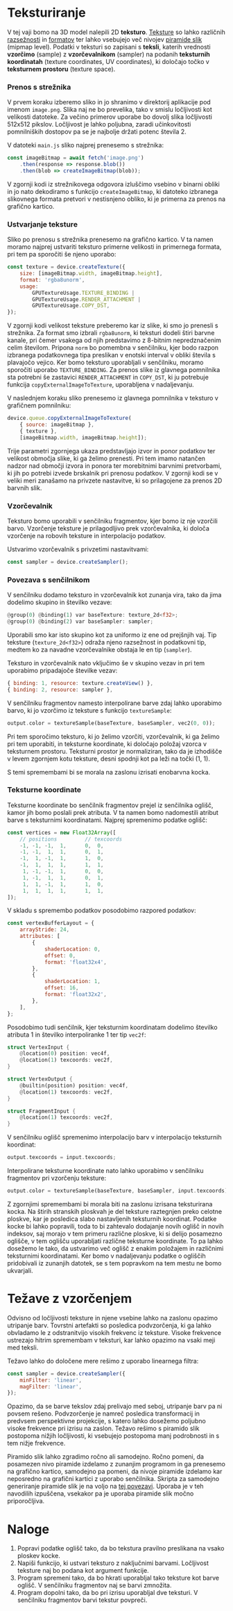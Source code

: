 # Teksturiranje

V tej vaji bomo na 3D model nalepili 2D **teksturo**.
[Teksture](https://www.w3.org/TR/webgpu/#gputexture) so lahko različnih
[razsežnosti](https://www.w3.org/TR/webgpu/#enumdef-gputexturedimension) in
[formatov](https://www.w3.org/TR/webgpu/#enumdef-gputextureformat) ter lahko
vsebujejo več nivojev
[piramide slik](https://www.w3.org/TR/webgpu/#mipmap-level) (mipmap level).
Podatki v teksturi so zapisani s **teksli**, katerih vrednosti **vzorčimo**
(sample) z **vzorčevalnikom** (sampler) na podanih **teksturnih koordinatah**
(texture coordinates, UV coordinates), ki določajo točko v **teksturnem
prostoru** (texture space).

### Prenos s strežnika

V prvem koraku izberemo sliko in jo shranimo v direktorij aplikacije pod imenom
`image.png`. Slika naj ne bo prevelika, tako v smislu ločljivosti kot velikosti
datoteke. Za večino primerov uporabe bo dovolj slika ločljivosti 512x512
pikslov. Ločljivost je lahko poljubna, zaradi učinkovitosti pomnilniških
dostopov pa se je najbolje držati potenc števila 2.

V datoteki `main.js` sliko najprej prenesemo s strežnika:

```js
const imageBitmap = await fetch('image.png')
    .then(response => response.blob())
    .then(blob => createImageBitmap(blob));
```

V zgornji kodi iz strežnikovega odgovora izluščimo vsebino v binarni obliki in
jo nato dekodiramo s funkcijo `createImageBitmap`, ki datoteko izbranega
slikovnega formata pretvori v nestisnjeno obliko, ki je primerna za prenos na
grafično kartico.

### Ustvarjanje teksture

Sliko po prenosu s strežnika prenesemo na grafično kartico. V ta namen moramo
najprej ustvariti teksturo primerne velikosti in primernega formata, pri tem pa
sporočiti še njeno uporabo:

```js
const texture = device.createTexture({
    size: [imageBitmap.width, imageBitmap.height],
    format: 'rgba8unorm',
    usage:
        GPUTextureUsage.TEXTURE_BINDING |
        GPUTextureUsage.RENDER_ATTACHMENT |
        GPUTextureUsage.COPY_DST,
});
```

V zgornji kodi velikost teksture preberemo kar iz slike, ki smo jo prenesli s
strežnika. Za format smo izbrali `rgba8unorm`, ki teksturi dodeli štiri barvne
kanale, pri čemer vsakega od njih predstavimo z 8-bitnim nepredznačenim celim
številom. Pripona `norm` bo pomembna v senčilniku, kjer bodo razpon izbranega
podatkovnega tipa preslikan v enotski interval v obliki števila s plavajočo
vejico. Ker bomo teksturo uporabljali v senčilniku, moramo sporočiti uporabo
`TEXTURE_BINDING`. Za prenos slike iz glavnega pomnilnika sta potrebni še
zastavici `RENDER_ATTACHMENT` in `COPY_DST`, ki ju potrebuje funkcija
`copyExternalImageToTexture`, uporabljena v nadaljevanju.

V naslednjem koraku sliko prenesemo iz glavnega pomnilnika v teksturo v
grafičnem pomnilniku:

```js
device.queue.copyExternalImageToTexture(
    { source: imageBitmap },
    { texture },
    [imageBitmap.width, imageBitmap.height]);
```

Trije parametri zgornjega ukaza predstavljajo izvor in ponor podatkov ter
velikost območja slike, ki ga želimo prenesti. Pri tem imamo natančen nadzor nad
območji izvora in ponora ter morebitnimi barvnimi pretvorbami, ki jih po
potrebi izvede brskalnik pri prenosu podatkov. V zgornji kodi se v veliki meri
zanašamo na privzete nastavitve, ki so prilagojene za prenos 2D barvnih slik.

### Vzorčevalnik

Teksturo bomo uporabili v senčilniku fragmentov, kjer bomo iz nje vzorčili
barvo. Vzorčenje teksture je prilagodljivo prek vzorčevalnika, ki določa
vzorčenje na robovih teksture in interpolacijo podatkov.

Ustvarimo vzorčevalnik s privzetimi nastavitvami:

```js
const sampler = device.createSampler();
```

### Povezava s senčilnikom

V senčilniku dodamo teksturo in vzorčevalnik kot zunanja vira, tako da jima
dodelimo skupino in številko vezave:

```rust
@group(0) @binding(1) var baseTexture: texture_2d<f32>;
@group(0) @binding(2) var baseSampler: sampler;
```

Uporabili smo kar isto skupino kot za uniformo iz ene od prejšnjih vaj. Tip
teksture (`texture_2d<f32>`) odraža njeno razsežnost in podatkovni tip, medtem
ko za navadne vzorčevalnike obstaja le en tip (`sampler`).

Teksturo in vzorčevalnik nato vključimo še v skupino vezav in pri tem uporabimo
pripadajoče številke vezav:

```js
{ binding: 1, resource: texture.createView() },
{ binding: 2, resource: sampler },
```

V senčilniku fragmentov namesto interpolirane barve zdaj lahko uporabimo barvo,
ki jo vzorčimo iz teksture s funkcijo `textureSample`:

```rust
output.color = textureSample(baseTexture, baseSampler, vec2(0, 0));
```

Pri tem sporočimo teksturo, ki jo želimo vzorčiti, vzorčevalnik, ki ga želimo
pri tem uporabiti, in teksturne koordinate, ki določajo položaj vzorca v
teksturnem prostoru. Teksturni prostor je normaliziran, tako da je izhodišče v
levem zgornjem kotu teksture, desni spodnji kot pa leži na točki (1, 1).

S temi spremembami bi se morala na zaslonu izrisati enobarvna kocka.

### Teksturne koordinate

Teksturne koordinate bo senčilnik fragmentov prejel iz senčilnika oglišč, kamor
jih bomo poslali prek atributa. V ta namen bomo nadomestili atribut barve s
teksturnimi koordinatami. Najprej spremenimo podatke oglišč:

```js
const vertices = new Float32Array([
    // positions         // texcoords
    -1, -1, -1,  1,      0,  0,
    -1, -1,  1,  1,      0,  1,
    -1,  1, -1,  1,      1,  0,
    -1,  1,  1,  1,      1,  1,
     1, -1, -1,  1,      0,  0,
     1, -1,  1,  1,      0,  1,
     1,  1, -1,  1,      1,  0,
     1,  1,  1,  1,      1,  1,
]);
```

V skladu s spremembo podatkov posodobimo razpored podatkov:

```js
const vertexBufferLayout = {
    arrayStride: 24,
    attributes: [
        {
            shaderLocation: 0,
            offset: 0,
            format: 'float32x4',
        },
        {
            shaderLocation: 1,
            offset: 16,
            format: 'float32x2',
        },
    ],
};
```

Posodobimo tudi senčilnik, kjer teksturnim koordinatam dodelimo številko
atributa 1 in številko interpoliranke 1 ter tip `vec2f`:

```rust
struct VertexInput {
    @location(0) position: vec4f,
    @location(1) texcoords: vec2f,
}

struct VertexOutput {
    @builtin(position) position: vec4f,
    @location(1) texcoords: vec2f,
}

struct FragmentInput {
    @location(1) texcoords: vec2f,
}
```

V senčilniku oglišč spremenimo interpolacijo barv v interpolacijo teksturnih
koordinat:

```rust
output.texcoords = input.texcoords;
```

Interpolirane teksturne koordinate nato lahko uporabimo v senčilniku fragmentov
pri vzorčenju teksture:

```rust
output.color = textureSample(baseTexture, baseSampler, input.texcoords);
```

Z zgornjimi spremembami bi morala biti na zaslonu izrisana teksturirana kocka.
Na štirih stranskih ploskvah je del teksture raztegnjen preko celotne ploskve,
kar je posledica slabo nastavljenih teksturnih koordinat. Podatke kocke bi lahko
popravili, toda to bi zahtevalo dodajanje novih oglišč in novih indeksov, saj
morajo v tem primeru različne ploskve, ki si delijo posamezno oglišče, v tem
oglišču uporabljati različne teksturne koordinate. To pa lahko dosežemo le tako,
da ustvarimo več oglišč z enakim položajem in različnimi teksturnimi
koordinatami. Ker bomo v nadaljevanju podatke o ogliščih pridobivali iz zunanjih
datotek, se s tem popravkom na tem mestu ne bomo ukvarjali.

# Težave z vzorčenjem

Odvisno od ločljivosti teksture in njene vsebine lahko na zaslonu opazimo
utripanje barv. Tovrstni artefakti so posledica podvzorčenja, ki ga lahko
obvladamo le z odstranitvijo visokih frekvenc iz teksture. Visoke frekvence
ustrezajo hitrim spremembam v teksturi, kar lahko opazimo na vsaki meji med
teksli.

Težavo lahko do določene mere rešimo z uporabo linearnega filtra:

```js
const sampler = device.createSampler({
    minFilter: 'linear',
    magFilter: 'linear',
});
```

Opazimo, da se barve tekslov zdaj prelivajo med seboj, utripanje barv pa ni
povsem rešeno. Podvzorčenje je namreč posledica transformacij in predvsem
perspektivne projekcije, s katero lahko dosežemo poljubno visoke frekvence pri
izrisu na zaslon. Težavo rešimo s piramido slik postopoma nižjih ločljivosti, ki
vsebujejo postopoma manj podrobnosti in s tem nižje frekvence.

Piramido slik lahko zgradimo ročno ali samodejno. Ročno pomeni, da posamezen
nivo piramide izdelamo z zunanjim programom in ga prenesemo na grafično kartico,
samodejno pa pomeni, da nivoje piramide izdelamo kar neposredno na grafični
kartici z uporabo senčilnika. Skripta za samodejno generiranje piramide slik je
na voljo na [tej povezavi](https://github.com/greggman/webgpu-utils/blob/dev/src/generate-mipmap.ts).
Uporaba je v teh navodilih izpuščena, vsekakor pa je uporaba piramide slik močno
priporočljiva.

# Naloge

1. Popravi podatke oglišč tako, da bo tekstura pravilno preslikana na vsako
ploskev kocke.
2. Napiši funkcijo, ki ustvari teksturo z naključnimi barvami. Ločljivost
teksture naj bo podana kot argument funkcije.
3. Program spremeni tako, da bo hkrati uporabljal tako teksture kot barve oglišč.
V senčilniku fragmentov naj se barvi zmnožita.
4. Program dopolni tako, da bo pri izrisu uporabljal dve teksturi. V senčilniku
fragmentov barvi tekstur povpreči.